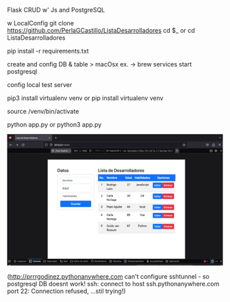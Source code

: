 Flask CRUD w' Js and PostgreSQL 

w LocalConfig 
git clone  https://github.com/PerlaGCastillo/ListaDesarrolladores
cd $_ or cd ListaDesarrolladores


pip install -r requirements.txt

create and config DB & table > macOsx ex. -> brew services start postgresql

config local test server 

pip3 install virtualenv venv or pip install virtualenv venv

source /venv/bin/activate

python app.py or python3 app.py 


<picture>
  <source media="(prefers-color-scheme: dark)" srcset="https://github.com/PerlaGCastillo/ListaDesarrolladores/blob/main/assets/tabla.png">
  <source media="(prefers-color-scheme: light)" srcset="https://github.com/PerlaGCastillo/ListaDesarrolladores/blob/main/assets/editarSinSortData.png">
  <img alt="Shows an illustrated sun in light mode and a moon with stars in dark mode." src="https://github.com/PerlaGCastillo/ListaDesarrolladores/blob/main/assets/Ipadresponsive.png">

  <source media="(prefers-color-scheme: light)" srcset="https://github.com/PerlaGCastillo/ListaDesarrolladores/blob/main/assets/responsive.png">
</picture>

(http://prrrgodinez.pythonanywhere.com
can't configure sshtunnel - so postgresql DB doesnt work!
ssh: connect to host ssh.pythonanywhere.com port 22: Connection refused, 
...stil trying!)
